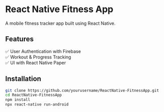 # React Native Fitness App

A mobile fitness tracker app built using React Native.

## Features
✅ User Authentication with Firebase  
✅ Workout & Progress Tracking  
✅ UI with React Native Paper  

## Installation

```bash
git clone https://github.com/yourusername/ReactNative-FitnessApp.git
cd ReactNative-FitnessApp
npm install
npx react-native run-android
